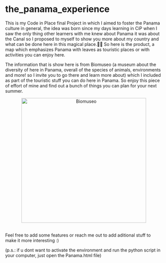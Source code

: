 # the_panama_experience
This is my Code in Place final Project in which I aimed to foster the Panama culture in general, the idea was born since my days learning in CiP when I saw the only thing other learners with me knew about Panama it was about the Canal so I proposed to myself to show you more about my country and what can be done here in this magical place.🫶🏻
So here is the product, a map which emphasizes Panama with leaves as touristic places or with activities you can enjoy here.

The information that is show here is from Biomuseo (a museum about the diversity of here in Panama, overall of the species of animals, environments and more! so I invite you to go there and learn more about) which I included as part of the touristic stuff you can do here in Panama. So enjoy this piece of effort of mine and find out a bunch of things you can plan for your next summer.

<div align=center>
    <img src="https://arqa.com/wp-content/uploads/2014/10/8056_24.jpg" alt="Biomuseo" width="400">
</div>
<br>

Feel free to add some features or reach me out to add aditional stuff to make it more interesting :)

(p.s.: if u dont want to activate the environment and run the python script in your computer, just open the Panama.html file)
